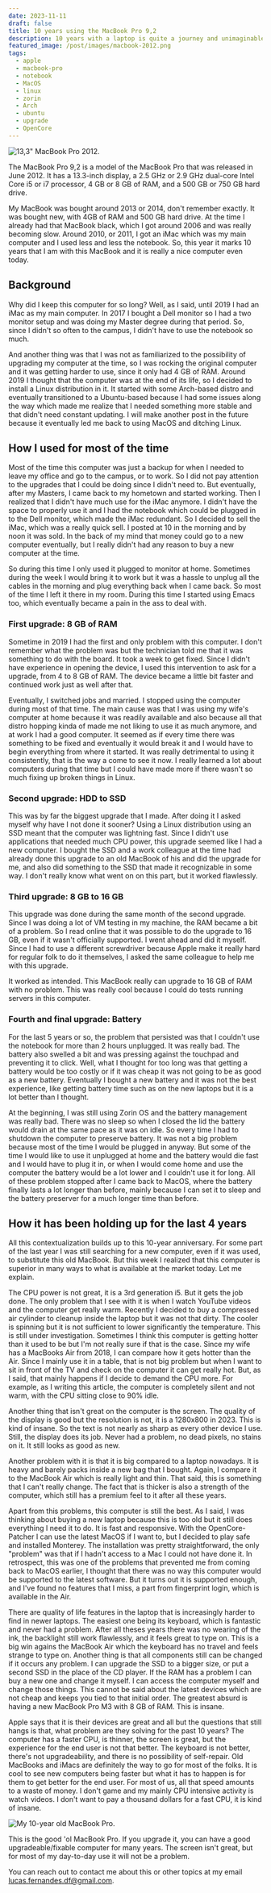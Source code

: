 ```yaml
---
date: 2023-11-11
draft: false
title: 10 years using the MacBook Pro 9,2
description: 10 years with a laptop is quite a journey and unimaginable 10 years ago, and here we are.
featured_image: /post/images/macbook-2012.png
tags:
  - apple
  - macbook-pro
  - notebook
  - MacOS
  - linux
  - zorin
  - Arch
  - ubuntu
  - upgrade
  - OpenCore
---
```


![13,3" MacBook Pro 2012.](/post/images/macbook-2012.png)

The MacBook Pro 9,2 is a model of the MacBook Pro that was released in June 2012. It has a 13.3-inch display, a 2.5 GHz or 2.9 GHz dual-core Intel Core i5 or i7 processor, 4 GB or 8 GB of RAM, and a 500 GB or 750 GB hard drive. 

My MacBook was bought around 2013 or 2014, don't remember exactly. It was bought new, with 4GB of RAM and 500 GB hard drive. At the time I already had that MacBook black, which I got around 2006 and was really becoming slow. Around 2010, or 2011, I got an iMac which was my main computer and I used less and less the notebook. So, this year it marks 10 years that I am with this MacBook and it is really a nice computer even today.
## Background

Why did I keep this computer for so long? Well, as I said, until 2019 I had an iMac as my main computer. In 2017 I bought a Dell monitor so I had a two monitor setup and was doing my Master degree during that period. So, since I didn't so often to the campus, I didn't have to use the notebook so much. 

And another thing was that I was not as familiarized to the possibility of upgrading my computer at the time, so I was rocking the original computer and it was getting harder to use, since it only had 4 GB of RAM. Around 2019 I thought that the computer was at the end of its life, so I decided to install a Linux distribution in it. It started with  some Arch-based distro and eventually transitioned to a Ubuntu-based because I had some issues along the way which made me realize that I needed something more stable and that didn't need constant updating. I will make another post in the future because it eventually led me back to using MacOS and ditching Linux.
## How I used for most of the time

Most of the time this computer was just a backup for when I needed to leave my office and go to the campus, or to work. So I did not pay attention to the upgrades that I could be doing since I didn't need to. But eventually, after my Masters, I came back to my hometown and started working. Then I realized that I didn't have much use for the iMac anymore. I didn't have the space to properly use it and I had the notebook which could be plugged in to the Dell monitor, which made the iMac redundant. So I decided to sell the iMac, which was a really quick sell. I posted at 10 in the morning and by noon it was sold. In the back of my mind that money could go to a new computer eventually, but I really didn't had any reason to buy a new computer at the time.

So during this time I only used it plugged to monitor at home. Sometimes during the week I would bring it to work but it was a hassle to unplug all the cables in the morning and plug everything back when I came back. So most of the time I left it there in my room. During this time I started using Emacs too, which eventually became a pain in the ass to deal with.

### First upgrade: 8 GB of RAM

Sometime in 2019 I had the first and only problem with this computer. I don't remember what the problem was but the technician told me that it was something to do with the board. It took a week to get fixed. Since I didn't have experience in opening the device, I used this intervention to ask for a upgrade, from 4 to 8 GB of RAM. The device became a little bit faster and continued work just as well after that.

Eventually, I switched jobs and married. I stopped using the computer during most of that time. The main cause was that I was using my wife's computer at home because it was readily available and also because all that distro hopping kinda of made me not liking to use it as much anymore, and at work I had a good computer. It seemed as if every time there was something to be fixed and eventually it would break it and I would have to begin everything from where it started. It was really detrimental to using it consistently, that is the way a come to see it now. I really learned a lot about computers during that time but I could have made more if there wasn't so much fixing up broken things in Linux. 

### Second upgrade: HDD to SSD

This was by far the biggest upgrade that I made. After doing it I asked myself why have I not done it sooner? Using a Linux distribution using an SSD meant that the computer was lightning fast. Since I didn't use applications that needed much CPU power, this upgrade seemed like I had a new computer. I bought the SSD and a work colleague at the time had already done this upgrade to an old MacBook of his and did the upgrade for me, and also did something to the SSD that made it recognizable in some way. I don't really know what went on on this part, but it worked flawlessly.
### Third upgrade: 8 GB to 16 GB

This upgrade was done during the same month of the second upgrade. Since I was doing a lot of VM testing in my machine, the RAM became a bit of a problem. So I read online that it was possible to do the upgrade to 16 GB, even if it wasn't officially supported. I went ahead and did it myself. Since I had to use a different screwdriver because Apple make it really hard for regular folk to do it themselves, I asked the same colleague to help me with this upgrade.

It worked as intended. This MacBook really can upgrade to 16 GB of RAM with no problem. This was really cool because I could do tests running servers in this computer. 

### Fourth and final upgrade: Battery

For the last 5 years or so, the problem that persisted was that I couldn't use the notebook for more than 2 hours unplugged. It was really bad. The battery also swelled a bit and was pressing against the touchpad and preventing it to click. Well, what I thought for too long was that getting a battery would be too costly or if it was cheap it was not going to be as good as a new battery. Eventually I bought a new battery and it was not the best experience, like getting battery time such as on the new laptops but it is a lot better than I thought. 

At the beginning, I was still using Zorin OS and the battery management was really bad. There was no sleep so when I closed the lid the battery would drain at the same pace as it was on idle. So every time I had to shutdown the computer to preserve battery. It was not a big problem because most of the time I would be plugged in anyway. But some of the time I would like to use it unplugged at home and the battery would die fast and I would have to plug it in, or when I would come home and use the computer the battery would be a lot lower and I couldn't use it for long. All of these problem stopped after I came back to MacOS, where the battery finally lasts a lot longer than before, mainly because I can set it to sleep and the battery preserver for a much longer time than before.
## How it has been holding up for the last 4 years

All this contextualization builds up to this 10-year anniversary. For some part of the last year I was still searching for a new computer, even if it was used, to substitute this old MacBook. But this week I realized that this computer is superior in many ways to what is available at the market today. Let me explain.

The CPU power is not great, it is a 3rd generation i5. But it gets the job done. The only problem that I see with it is when I watch YouTube videos and the computer get really warm. Recently I decided to buy a compressed air cylinder to cleanup inside the laptop but it was not that dirty. The cooler is spinning but it is not sufficient to lower significantly the temperature. This is still under investigation. Sometimes I think this computer is getting hotter than it used to be but I'm not really sure if that is the case. Since my wife has a MacBooks Air from 2018, I can compare how it gets hotter than the Air. Since I mainly use it in a table, that is not big problem but when I want to sit in front of the TV and check on the computer it can get really hot. But, as I said, that mainly happens if I decide to demand the CPU more. For example, as I writing this article, the computer is completely silent and not warm, with the CPU sitting close to 90% idle.

Another thing that isn't great on the computer is the screen. The quality of the display is good but the resolution is not, it is a 1280x800 in 2023. This is kind of insane. So the text is not nearly as sharp as every other device I use. Still, the display does its job. Never had a problem, no dead pixels, no stains on it. It still looks as good as new.

Another problem with it is that it is big compared to a laptop nowadays. It is heavy and barely packs inside a new bag that I bought. Again, I compare it to the MacBook Air which is really light and thin. That said, this is something that I can't really change. The fact that is thicker is also a strength of the computer, which still has a premium feel to it after all these years.

Apart from this problems, this computer is still the best. As I said, I was thinking about buying a new laptop because this is too old but it still does everything I need it to do. It is fast and responsive. With the OpenCore-Patcher I can use the latest MacOS if I want to, but I decided to play safe and installed Monterey. The installation was pretty straightforward, the only "problem" was that if I hadn't access to a Mac I could not have done it. In retrospect, this was one of the problems that prevented me from coming back to MacOS earlier, I thought that there was no way this computer would be supported to the latest software. But it turns out it is supported enough, and I've found no features that I miss, a part from fingerprint login, which is available in the Air. 

There are quality of life features in the laptop that is increasingly harder to find in newer laptops. The easiest one being its keyboard, which is fantastic and never had a problem. After all theses years there was no wearing of the ink, the backlight still work flawlessly, and it feels great to type on. This is a big win agains the MacBook Air which the keyboard has no travel and feels strange to type on. Another thing is that all components still can be changed if it occurs any problem. I can upgrade the SSD to a bigger size, or put a second SSD in the place of the CD player. If the RAM has a problem I can buy a new one and change it myself. I can access the computer myself and change those things. This cannot be said about the latest devices which are not cheap and keeps you tied to that initial order. The greatest absurd is having a new MacBook Pro M3 with 8 GB of RAM. This is insane.

Apple says that it is their devices are great and all but the questions that still hangs is that, what problem are they solving for the past 10 years? The computer has a faster CPU, is thinner, the screen is great, but the experience for the end user is not that better. The keyboard is not better, there's not upgradeability, and there is no possibility of self-repair. Old MacBooks and iMacs are definitely the way to go for most of the folks. It is cool to see new computers being faster but what it has to happen is for them to get better for the end user. For most of us, all that speed amounts to a waste of money. I don't game and my mainly CPU intensive activity is watch videos. I don't want to pay a thousand dollars for a fast CPU, it is kind of insane.

![My 10-year old MacBook Pro.](/post/images/macbook-pro9,2.jpeg)

This is the good 'ol MacBook Pro. If you upgrade it, you can have a good upgradeable/fixable computer for many years. The screen isn't great, but for most of my day-to-day use it will not be a problem.

You can reach out to contact me about this or other topics at my email lucas.fernandes.df@gmail.com.